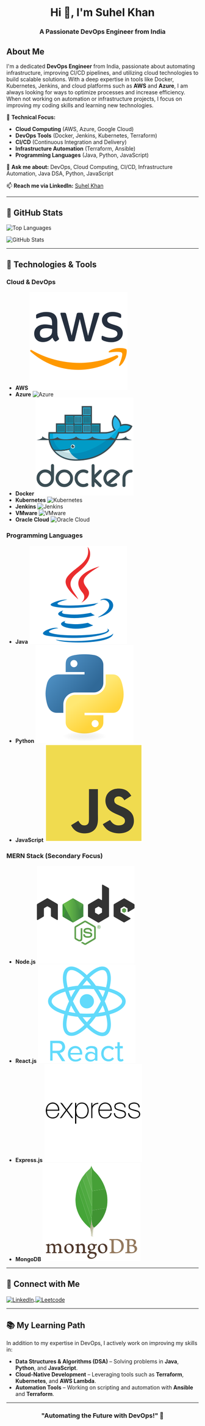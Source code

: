 <h1 align="center">Hi 👋, I'm Suhel Khan</h1>
<h3 align="center">A Passionate DevOps Engineer from India</h3>

## About Me
I'm a dedicated **DevOps Engineer** from India, passionate about automating infrastructure, improving CI/CD pipelines, and utilizing cloud technologies to build scalable solutions. With a deep expertise in tools like Docker, Kubernetes, Jenkins, and cloud platforms such as **AWS** and **Azure**, I am always looking for ways to optimize processes and increase efficiency. When not working on automation or infrastructure projects, I focus on improving my coding skills and learning new technologies.

🔧 **Technical Focus:**
- **Cloud Computing** (AWS, Azure, Google Cloud)
- **DevOps Tools** (Docker, Jenkins, Kubernetes, Terraform)
- **CI/CD** (Continuous Integration and Delivery)
- **Infrastructure Automation** (Terraform, Ansible)
- **Programming Languages** (Java, Python, JavaScript)

💬 **Ask me about:** DevOps, Cloud Computing, CI/CD, Infrastructure Automation, Java DSA, Python, JavaScript

📫 **Reach me via LinkedIn:** [Suhel Khan](https://www.linkedin.com/in/suhelkhan781)

---

## 🚀 GitHub Stats

![Top Languages](https://github-readme-stats.vercel.app/api/top-langs?username=suhel788&show_icons=true&locale=en&layout=compact)

![GitHub Stats](https://github-readme-stats.vercel.app/api?username=suhel788&show_icons=true&locale=en)

---

## 🔧 Technologies & Tools

### Cloud & DevOps
- **AWS** ![AWS](https://raw.githubusercontent.com/devicons/devicon/master/icons/amazonwebservices/amazonwebservices-original-wordmark.svg)
- **Azure** ![Azure](https://www.vectorlogo.zone/logos/microsoft_azure/microsoft_azure-icon.svg)
- **Docker** ![Docker](https://raw.githubusercontent.com/devicons/devicon/master/icons/docker/docker-original-wordmark.svg)
- **Kubernetes** ![Kubernetes](https://www.vectorlogo.zone/logos/kubernetes/kubernetes-icon.svg)
- **Jenkins** ![Jenkins](https://www.vectorlogo.zone/logos/jenkins/jenkins-icon.svg)
- **VMware** ![VMware](https://www.vectorlogo.zone/logos/vmware/vmware-icon.svg)
- **Oracle Cloud** ![Oracle Cloud](https://www.vectorlogo.zone/logos/oracle/oracle-icon.svg)

### Programming Languages
- **Java** ![Java](https://raw.githubusercontent.com/devicons/devicon/master/icons/java/java-original.svg)
- **Python** ![Python](https://raw.githubusercontent.com/devicons/devicon/master/icons/python/python-original.svg)
- **JavaScript** ![JavaScript](https://raw.githubusercontent.com/devicons/devicon/master/icons/javascript/javascript-original.svg)

### MERN Stack (Secondary Focus)
- **Node.js** ![Node.js](https://raw.githubusercontent.com/devicons/devicon/master/icons/nodejs/nodejs-original-wordmark.svg)
- **React.js** ![React](https://raw.githubusercontent.com/devicons/devicon/master/icons/react/react-original-wordmark.svg)
- **Express.js** ![Express.js](https://raw.githubusercontent.com/devicons/devicon/master/icons/express/express-original-wordmark.svg)
- **MongoDB** ![MongoDB](https://raw.githubusercontent.com/devicons/devicon/master/icons/mongodb/mongodb-original-wordmark.svg)

---

## 📢 Connect with Me

<p align="left">
  <a href="https://www.linkedin.com/in/suhelkhan781/" target="_blank">
    <img align="center" src="https://raw.githubusercontent.com/rahuldkjain/github-profile-readme-generator/master/src/images/icons/Social/linked-in-alt.svg" alt="LinkedIn" height="30" width="40" />
  </a>
  <a href="https://leetcode.com/u/if2qkmhzco/" target="_blank">
    <img align="center" src="https://raw.githubusercontent.com/rahuldkjain/github-profile-readme-generator/master/src/images/icons/Social/leet-code.svg" alt="Leetcode" height="30" width="40" />
  </a>
</p>

---

## 📚 My Learning Path

In addition to my expertise in DevOps, I actively work on improving my skills in:
- **Data Structures & Algorithms (DSA)** – Solving problems in **Java**, **Python**, and **JavaScript**.
- **Cloud-Native Development** – Leveraging tools such as **Terraform**, **Kubernetes**, and **AWS Lambda**.
- **Automation Tools** – Working on scripting and automation with **Ansible** and **Terraform**.

---

<h3 align="center">"Automating the Future with DevOps!" 🚀</h3>
